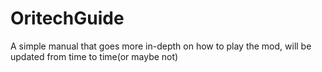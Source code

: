 # OritechGuide
A simple manual that goes more in-depth on how to play the mod, will be updated from time to time(or maybe not)
